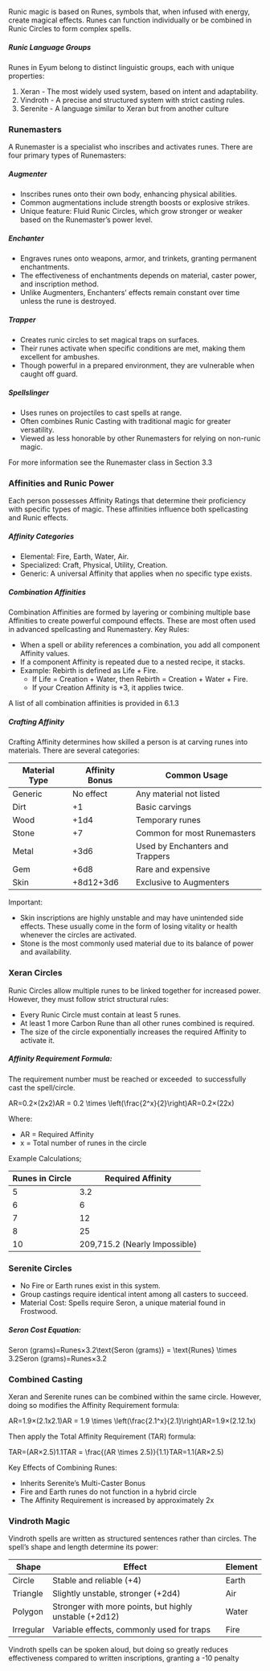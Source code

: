 Runic magic is based on Runes, symbols that, when infused with energy, create magical effects. Runes can function individually or be combined in Runic Circles to form complex spells.
##### Runic Language Groups

Runes in Eyum belong to distinct linguistic groups, each with unique properties:
1. Xeran - The most widely used system, based on intent and adaptability.
2. Vindroth - A precise and structured system with strict casting rules.
3. Serenite - A language similar to Xeran but from another culture
### Runemasters
A Runemaster is a specialist who inscribes and activates runes. There are four primary types of Runemasters:
##### Augmenter
- Inscribes runes onto their own body, enhancing physical abilities.
- Common augmentations include strength boosts or explosive strikes.
- Unique feature: Fluid Runic Circles, which grow stronger or weaker based on the Runemaster’s power level.
##### Enchanter
- Engraves runes onto weapons, armor, and trinkets, granting permanent enchantments.
- The effectiveness of enchantments depends on material, caster power, and inscription method.
- Unlike Augmenters, Enchanters’ effects remain constant over time unless the rune is destroyed.
##### Trapper
- Creates runic circles to set magical traps on surfaces.
- Their runes activate when specific conditions are met, making them excellent for ambushes.
- Though powerful in a prepared environment, they are vulnerable when caught off guard.
##### Spellslinger
- Uses runes on projectiles to cast spells at range.
- Often combines Runic Casting with traditional magic for greater versatility.
- Viewed as less honorable by other Runemasters for relying on non-runic magic.

For more information see the Runemaster class in Section 3.3
### Affinities and Runic Power
Each person possesses Affinity Ratings that determine their proficiency with specific types of magic. These affinities influence both spellcasting and Runic effects.
##### Affinity Categories
- Elemental: Fire, Earth, Water, Air.
- Specialized: Craft, Physical, Utility, Creation.
- Generic: A universal Affinity that applies when no specific type exists.
##### Combination Affinities
Combination Affinities are formed by layering or combining multiple base Affinities to create powerful compound effects. These are most often used in advanced spellcasting and Runemastery.
Key Rules:
- When a spell or ability references a combination, you add all component Affinity values.
- If a component Affinity is repeated due to a nested recipe, it stacks.
- Example: Rebirth is defined as Life + Fire.
	- If Life = Creation + Water, then Rebirth = Creation + Water + Fire.
	- If your Creation Affinity is +3, it applies twice.

A list of all combination affinities is provided in 6.1.3
##### Crafting Affinity
Crafting Affinity determines how skilled a person is at carving runes into materials. There are several categories:

| Material Type | Affinity Bonus | Common Usage                    |
| ------------- | -------------- | ------------------------------- |
| Generic       | No effect      | Any material not listed         |
| Dirt          | +1             | Basic carvings                  |
| Wood          | +1d4           | Temporary runes                 |
| Stone         | +7             | Common for most Runemasters     |
| Metal         | +3d6           | Used by Enchanters and Trappers |
| Gem           | +6d8           | Rare and expensive              |
| Skin          | +8d12+3d6      | Exclusive to Augmenters         |
Important:
- Skin inscriptions are highly unstable and may have unintended side effects. These usually come in the form of losing vitality or health whenever the circles are activated. 
- Stone is the most commonly used material due to its balance of power and availability.
### Xeran Circles
Runic Circles allow multiple runes to be linked together for increased power. However, they must follow strict structural rules:
- Every Runic Circle must contain at least 5 runes.
- At least 1 more Carbon Rune than all other runes combined is required.
- The size of the circle exponentially increases the required Affinity to activate it.
##### Affinity Requirement Formula:
The requirement number must be reached or exceeded  to successfully cast the spell/circle.

AR=0.2×(2x2)AR = 0.2 \times \left(\frac{2^x}{2}\right)AR=0.2×(22x​)

Where:
- AR = Required Affinity
- x = Total number of runes in the circle

Example Calculations;

| Runes in Circle | Required Affinity             |
| --------------- | ----------------------------- |
| 5               | 3.2                           |
| 6               | 6                             |
| 7               | 12                            |
| 8               | 25                            |
| 10              | 209,715.2 (Nearly Impossible) |
### Serenite Circles
- No Fire or Earth runes exist in this system.
- Group castings require identical intent among all casters to succeed.
- Material Cost: Spells require Seron, a unique material found in Frostwood.
##### Seron Cost Equation:
Seron (grams)=Runes×3.2\text{Seron (grams)} = \text{Runes} \times 3.2Seron (grams)=Runes×3.2
### Combined Casting
Xeran and Serenite runes can be combined within the same circle. However, doing so modifies the Affinity Requirement formula:

AR=1.9×(2.1x2.1)AR = 1.9 \times \left(\frac{2.1^x}{2.1}\right)AR=1.9×(2.12.1x​)

Then apply the Total Affinity Requirement (TAR) formula:

TAR=(AR×2.5)1.1TAR = \frac{(AR \times 2.5)}{1.1}TAR=1.1(AR×2.5)​

Key Effects of Combining Runes:
- Inherits Serenite’s Multi-Caster Bonus
- Fire and Earth runes do not function in a hybrid circle
- The Affinity Requirement is increased by approximately 2x
### Vindroth Magic
Vindroth spells are written as structured sentences rather than circles. The spell’s shape and length determine its power:

| Shape     | Effect                                                 | Element |
| --------- | ------------------------------------------------------ | ------- |
| Circle    | Stable and reliable (+4)                               | Earth   |
| Triangle  | Slightly unstable, stronger (+2d4)                     | Air     |
| Polygon   | Stronger with more points, but highly unstable (+2d12) | Water   |
| Irregular | Variable effects, commonly used for traps              | Fire    |

Vindroth spells can be spoken aloud, but doing so greatly reduces effectiveness compared to written inscriptions, granting a -10 penalty